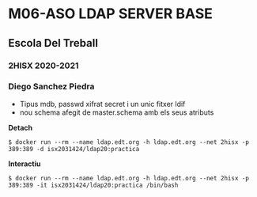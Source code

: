 # M06-ASO LDAP SERVER BASE
## Escola Del Treball
### 2HISX 2020-2021
### Diego Sanchez Piedra

- Tipus mdb, passwd xifrat secret i un unic fitxer ldif
- nou schema afegit de master.schema amb els seus atributs 

**Detach**

`$ docker run --rm --name ldap.edt.org -h ldap.edt.org --net 2hisx -p 389:389 -d isx2031424/ldap20:practica`

**Interactiu**

`$ docker run --rm --name ldap.edt.org -h ldap.edt.org --net 2hisx -p 389:389 -it isx2031424/ldap20:practica /bin/bash`
